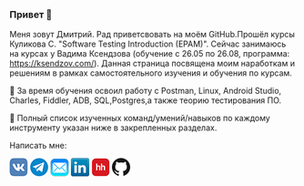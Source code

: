 ### Привет 👋

Меня зовут Дмитрий. Рад приветсвовать на моём GitHub.Прошёл курсы Куликова С. "Software Testing Introduction (EPAM)". Сейчас занимаюсь на курсах у Вадима Ксендзова (обучение с 26.05 по 26.08, программа: https://ksendzov.com/). Данная страница посвящена моим наработкам и решениям в рамках самостоятельного изучения и обучения по курсам.

:blue_book: За время обучения освоил работу с Postman, Linux, Android Studio, Charles, Fiddler, ADB, SQL,Postgres,а также теорию тестирования ПО.

:pushpin: Полный список изученных команд/умений/навыков по каждому инструменту указан ниже в закрепленных разделах.

Написать мне:

[![Vk](icons/vk.png)](https://vk.com/may2018ok)
[![Telegram](icons/telegram.png)](https://t.me/ionisdmitry)
[![Mail](icons/mail.png)](mailto:ionisdmitry@gmail.com)
[![LinkedIn](icons/linkedin.png)](https://:www.linkedin.com/in/dmitry-ionis-913469211)
[![HeadHunter](icons/hh.png)](https://hh.ru/resume/17e072cbff08ea92ca0039ed1f36456b727066)
[![GitHub](icons/github.png)](https://github.com/ObvintsevAl)
